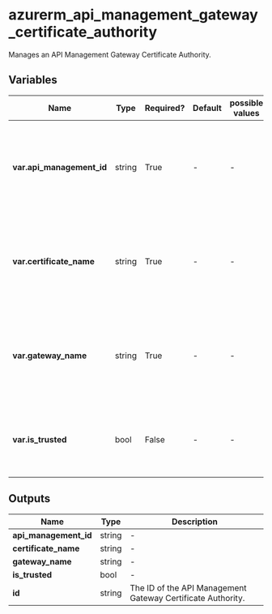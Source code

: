 # azurerm_api_management_gateway_certificate_authority

Manages an API Management Gateway Certificate Authority.

## Variables

| Name | Type | Required? | Default  | possible values | Description |
| ---- | ---- | --------- | -------- | ----------- | ----------- |
| **var.api_management_id** | string | True | -  |  -  | The ID of the API Management Service. Changing this forces a new resource to be created. | 
| **var.certificate_name** | string | True | -  |  -  | The name of the API Management Certificate. Changing this forces a new resource to be created. | 
| **var.gateway_name** | string | True | -  |  -  | The name of the API Management Gateway. Changing this forces a new resource to be created. | 
| **var.is_trusted** | bool | False | -  |  -  | Whether the API Management Gateway Certificate Authority is trusted. | 



## Outputs

| Name | Type | Description |
| ---- | ---- | --------- | 
| **api_management_id** | string  | - | 
| **certificate_name** | string  | - | 
| **gateway_name** | string  | - | 
| **is_trusted** | bool  | - | 
| **id** | string  | The ID of the API Management Gateway Certificate Authority. | 